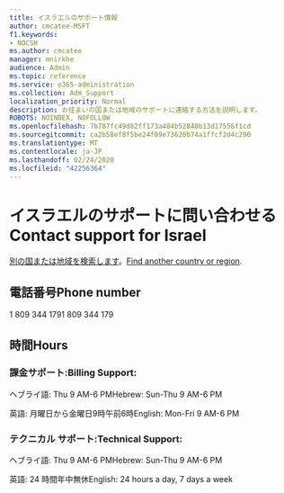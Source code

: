 ```yaml
---
title: イスラエルのサポート情報
author: cmcatee-MSFT
f1.keywords:
- NOCSH
ms.author: cmcatee
manager: mnirkhe
audience: Admin
ms.topic: reference
ms.service: o365-administration
ms.collection: Adm_Support
localization_priority: Normal
description: お住まいの国または地域のサポートに連絡する方法を説明します。
ROBOTS: NOINDEX, NOFOLLOW
ms.openlocfilehash: 7b787fc49d82ff173a484b52840b13d17556f1cd
ms.sourcegitcommit: ca2b58ef8f5be24f09e73620b74a1ffcf2d4c290
ms.translationtype: MT
ms.contentlocale: ja-JP
ms.lasthandoff: 02/24/2020
ms.locfileid: "42256364"
---
```

# <a name="contact-support-for-israel"></a><span data-ttu-id="1c3f0-103">イスラエルのサポートに問い合わせる</span><span class="sxs-lookup"><span data-stu-id="1c3f0-103">Contact support for Israel</span></span>

<span data-ttu-id="1c3f0-104">[別の国または地域を検索します](../contact-support-for-business-products.md)。</span><span class="sxs-lookup"><span data-stu-id="1c3f0-104">[Find another country or region](../contact-support-for-business-products.md).</span></span>

## <a name="phone-number"></a><span data-ttu-id="1c3f0-105">電話番号</span><span class="sxs-lookup"><span data-stu-id="1c3f0-105">Phone number</span></span>
<span data-ttu-id="1c3f0-106">1 809 344 179</span><span class="sxs-lookup"><span data-stu-id="1c3f0-106">1 809 344 179</span></span>

## <a name="hours"></a><span data-ttu-id="1c3f0-107">時間</span><span class="sxs-lookup"><span data-stu-id="1c3f0-107">Hours</span></span>
### <a name="billing-support"></a><span data-ttu-id="1c3f0-108">課金サポート:</span><span class="sxs-lookup"><span data-stu-id="1c3f0-108">Billing Support:</span></span>

<span data-ttu-id="1c3f0-109">ヘブライ語: Thu 9 AM-6 PM</span><span class="sxs-lookup"><span data-stu-id="1c3f0-109">Hebrew: Sun-Thu 9 AM-6 PM</span></span>

<span data-ttu-id="1c3f0-110">英語: 月曜日から金曜日9時午前6時</span><span class="sxs-lookup"><span data-stu-id="1c3f0-110">English: Mon-Fri 9 AM-6 PM</span></span>

### <a name="technical-support"></a><span data-ttu-id="1c3f0-111">テクニカル サポート:</span><span class="sxs-lookup"><span data-stu-id="1c3f0-111">Technical Support:</span></span>

<span data-ttu-id="1c3f0-112">ヘブライ語: Thu 9 AM-6 PM</span><span class="sxs-lookup"><span data-stu-id="1c3f0-112">Hebrew: Sun-Thu 9 AM-6 PM</span></span>

<span data-ttu-id="1c3f0-113">英語: 24 時間年中無休</span><span class="sxs-lookup"><span data-stu-id="1c3f0-113">English: 24 hours a day, 7 days a week</span></span>